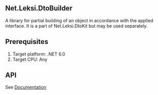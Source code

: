 ## Net.Leksi.DtoBuilder

A library for partial building of an object in accordance with the applied interface. 
			It is a part of Net.Leksi.DtoKit but may be used separately.

## Prerequisites
1. Target platform: .NET 6.0
2. Target CPU: Any

## API
See [Documentation](https://dtokit.sourceforge.io/index_en.html)
